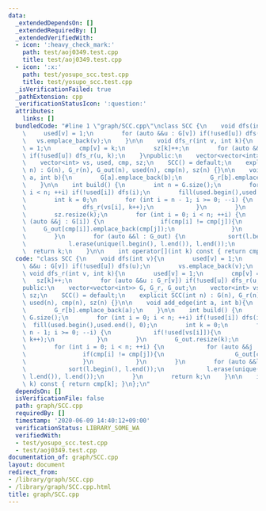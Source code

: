 ```yaml
---
data:
  _extendedDependsOn: []
  _extendedRequiredBy: []
  _extendedVerifiedWith:
  - icon: ':heavy_check_mark:'
    path: test/aoj0349.test.cpp
    title: test/aoj0349.test.cpp
  - icon: ':x:'
    path: test/yosupo_scc.test.cpp
    title: test/yosupo_scc.test.cpp
  _isVerificationFailed: true
  _pathExtension: cpp
  _verificationStatusIcon: ':question:'
  attributes:
    links: []
  bundledCode: "#line 1 \"graph/SCC.cpp\"\nclass SCC {\n    void dfs(int v){\n   \
    \     used[v] = 1;\n        for (auto &&u : G[v]) if(!used[u]) dfs(u);\n     \
    \   vs.emplace_back(v);\n    }\n\n    void dfs_r(int v, int k){\n        used[v]\
    \ = 1;\n        cmp[v] = k;\n        sz[k]++;\n        for (auto &&u : G_r[v])\
    \ if(!used[u]) dfs_r(u, k);\n    }\npublic:\n    vector<vector<int>> G, G_r, G_out;\n\
    \    vector<int> vs, used, cmp, sz;\n    SCC() = default;\n    explicit SCC(int\
    \ n) : G(n), G_r(n), G_out(n), used(n), cmp(n), sz(n) {}\n\n    void add_edge(int\
    \ a, int b){\n        G[a].emplace_back(b);\n        G_r[b].emplace_back(a);\n\
    \    }\n\n    int build() {\n        int n = G.size();\n        for (int i = 0;\
    \ i < n; ++i) if(!used[i]) dfs(i);\n        fill(used.begin(),used.end(), 0);\n\
    \        int k = 0;\n        for (int i = n - 1; i >= 0; --i) {\n            if(!used[vs[i]]){\n\
    \                dfs_r(vs[i], k++);\n            }\n        }\n        G_out.resize(k);\n\
    \        sz.resize(k);\n        for (int i = 0; i < n; ++i) {\n            for\
    \ (auto &&j : G[i]) {\n                if(cmp[i] != cmp[j]){\n               \
    \     G_out[cmp[i]].emplace_back(cmp[j]);\n                }\n            }\n\
    \        }\n        for (auto &&l : G_out) {\n            sort(l.begin(), l.end());\n\
    \            l.erase(unique(l.begin(), l.end()), l.end());\n        }\n      \
    \  return k;\n    }\n\n    int operator[](int k) const { return cmp[k]; }\n};\n"
  code: "class SCC {\n    void dfs(int v){\n        used[v] = 1;\n        for (auto\
    \ &&u : G[v]) if(!used[u]) dfs(u);\n        vs.emplace_back(v);\n    }\n\n   \
    \ void dfs_r(int v, int k){\n        used[v] = 1;\n        cmp[v] = k;\n     \
    \   sz[k]++;\n        for (auto &&u : G_r[v]) if(!used[u]) dfs_r(u, k);\n    }\n\
    public:\n    vector<vector<int>> G, G_r, G_out;\n    vector<int> vs, used, cmp,\
    \ sz;\n    SCC() = default;\n    explicit SCC(int n) : G(n), G_r(n), G_out(n),\
    \ used(n), cmp(n), sz(n) {}\n\n    void add_edge(int a, int b){\n        G[a].emplace_back(b);\n\
    \        G_r[b].emplace_back(a);\n    }\n\n    int build() {\n        int n =\
    \ G.size();\n        for (int i = 0; i < n; ++i) if(!used[i]) dfs(i);\n      \
    \  fill(used.begin(),used.end(), 0);\n        int k = 0;\n        for (int i =\
    \ n - 1; i >= 0; --i) {\n            if(!used[vs[i]]){\n                dfs_r(vs[i],\
    \ k++);\n            }\n        }\n        G_out.resize(k);\n        sz.resize(k);\n\
    \        for (int i = 0; i < n; ++i) {\n            for (auto &&j : G[i]) {\n\
    \                if(cmp[i] != cmp[j]){\n                    G_out[cmp[i]].emplace_back(cmp[j]);\n\
    \                }\n            }\n        }\n        for (auto &&l : G_out) {\n\
    \            sort(l.begin(), l.end());\n            l.erase(unique(l.begin(),\
    \ l.end()), l.end());\n        }\n        return k;\n    }\n\n    int operator[](int\
    \ k) const { return cmp[k]; }\n};\n"
  dependsOn: []
  isVerificationFile: false
  path: graph/SCC.cpp
  requiredBy: []
  timestamp: '2020-06-09 14:40:12+09:00'
  verificationStatus: LIBRARY_SOME_WA
  verifiedWith:
  - test/yosupo_scc.test.cpp
  - test/aoj0349.test.cpp
documentation_of: graph/SCC.cpp
layout: document
redirect_from:
- /library/graph/SCC.cpp
- /library/graph/SCC.cpp.html
title: graph/SCC.cpp
---
```

